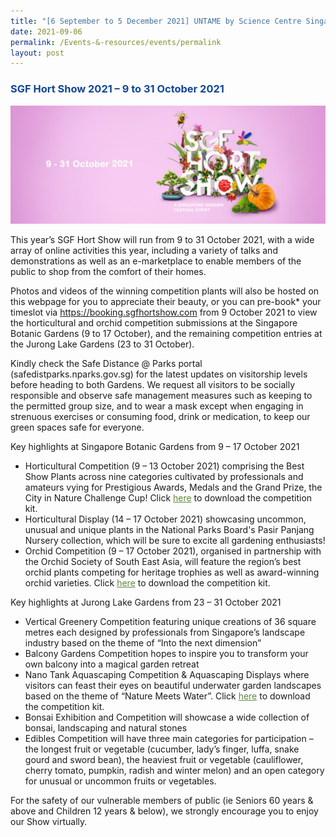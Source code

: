 ```yaml
---
title: "[6 September to 5 December 2021] UNTAME by Science Centre Singapore"
date: 2021-09-06
permalink: /Events-&-resources/events/permalink
layout: post
---
```


<h3 style="color:#124596; font-weight:bold;"><a style="color:#124596; text-decoration:none;" href="https://www.nparks.gov.sg/singaporegardenfestival/sgf-hort-show/show-info">SGF Hort Show 2021 – 9 to 31 October 2021</a></h3>

![Alt text for image on Isomer site](/images/SGF%20Hort%20Show.jfif)

This year’s SGF Hort Show will run from 9 to 31 October 2021, with a wide array of online activities this year, including a variety of talks and demonstrations as well as an e-marketplace to enable members of the public to shop from the comfort of their homes. 

Photos and videos of the winning competition plants will also be hosted on this webpage for you to appreciate their beauty, or you can pre-book* your timeslot via <a>https://booking.sgfhortshow.com</a> from 9 October 2021 to view the horticultural and orchid competition submissions at the Singapore Botanic Gardens (9 to 17 October), and the remaining competition entries at the Jurong Lake Gardens (23 to 31 October).

Kindly check the Safe Distance @ Parks portal (safedistparks.nparks.gov.sg) for the latest updates on visitorship levels before heading to both Gardens. We request all visitors to be socially responsible and observe safe management measures such as keeping to the permitted group size, and to wear a mask except when engaging in strenuous exercises or consuming food, drink or medication, to keep our green spaces safe for everyone.

Key highlights at Singapore Botanic Gardens from 9 – 17 October 2021

* Horticultural Competition (9 – 13 October 2021) comprising the Best Show Plants across nine categories cultivated by professionals and amateurs vying for Prestigious Awards, Medals and the Grand Prize, the City in Nature Challenge Cup!
Click <a style="color:#62863a;" href="https://www.nparks.gov.sg/-/media/sgf/files/hortshow2021/horticultural-competition-kit.pdf?la=en&hash=D125BF6803A804F697FA422D7985FE0FA28576DD">here</a> to download the competition kit.
* Horticultural Display (14 – 17 October 2021) showcasing uncommon, unusual and unique plants in the National Parks Board's Pasir Panjang Nursery collection, which will be sure to excite all gardening enthusiasts!
* Orchid Competition (9 – 17 October 2021), organised in partnership with the Orchid Society of South East Asia, will feature the region’s best orchid plants competing for heritage trophies as well as award-winning orchid varieties.
Click <a style="color:#62863a;" href="https://www.nparks.gov.sg/-/media/sgf/files/hortshow2021/orchid-competition-schedule.pdf?la=en&hash=A26F2D656DAB639E930E8D56A89DC02204D710DE">here</a>  to download the competition kit.

Key highlights at Jurong Lake Gardens from 23 – 31 October 2021

* Vertical Greenery Competition featuring unique creations of 36 square metres each designed by professionals from Singapore’s landscape industry based on the theme of “Into the next dimension”
* Balcony Gardens Competition hopes to inspire you to transform your own balcony into a magical garden retreat
* Nano Tank Aquascaping Competition & Aquascaping Displays where visitors can feast their eyes on beautiful underwater garden landscapes based on the theme of “Nature Meets Water”.
Click <a style="color:#62863a;" href="https://www.nparks.gov.sg/-/media/sgf/files/hortshow2021/aquascaping-competition-kit.pdf?la=en&hash=ED4B17C9E7DC16FF0F1E5D739E5678D0706CF7CF">here</a> to download the competition kit. 
* Bonsai Exhibition and Competition will showcase a wide collection of bonsai, landscaping and natural stones
* Edibles Competition will have three main categories for participation – the longest fruit or vegetable (cucumber, lady’s finger, luffa, snake gourd and sword bean), the heaviest fruit or vegetable (cauliflower, cherry tomato, pumpkin, radish and winter melon) and an open category for unusual or uncommon fruits or vegetables.



For the safety of our vulnerable members of public (ie Seniors 60 years & above and Children 12 years & below), we strongly encourage you to enjoy our Show virtually.

